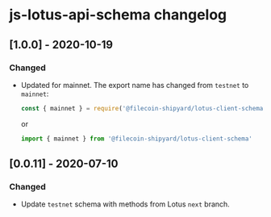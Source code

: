 # js-lotus-api-schema changelog


## [1.0.0] - 2020-10-19

### Changed
- Updated for mainnet. The export name has changed from `testnet` to `mainnet`:

    ```js
    const { mainnet } = require('@filecoin-shipyard/lotus-client-schema')
    ```
    or 
    ```js
    import { mainnet } from '@filecoin-shipyard/lotus-client-schema'
    ```

## [0.0.11] - 2020-07-10

### Changed
- Update `testnet` schema with methods from Lotus `next` branch.
